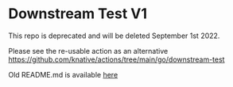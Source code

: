 # Downstream Test V1

This repo is deprecated and will be deleted September 1st 2022.

Please see the re-usable action as an alternative https://github.com/knative/actions/tree/main/go/downstream-test

Old README.md is available [here](README-old.md)
